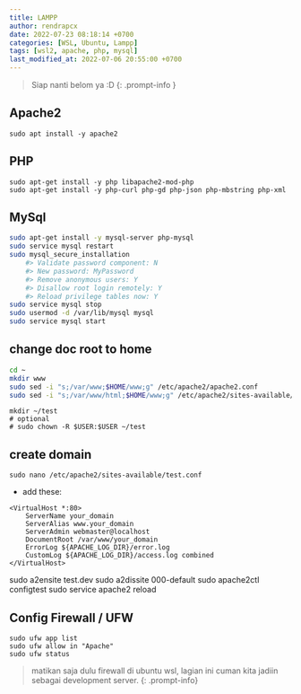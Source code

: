 ```yaml
---
title: LAMPP
author: rendrapcx
date: 2022-07-23 08:18:14 +0700
categories: [WSL, Ubuntu, Lampp]
tags: [wsl2, apache, php, mysql]
last_modified_at: 2022-07-06 20:55:00 +0700
---
```


> Siap nanti belom ya :D
{: .prompt-info }

## Apache2
```
sudo apt install -y apache2
```

## PHP
```
sudo apt-get install -y php libapache2-mod-php
sudo apt-get install -y php-curl php-gd php-json php-mbstring php-xml
```

## MySql
```bash
sudo apt-get install -y mysql-server php-mysql
sudo service mysql restart
sudo mysql_secure_installation
    #> Validate password component: N
    #> New password: MyPassword
    #> Remove anonymous users: Y
    #> Disallow root login remotely: Y
    #> Reload privilege tables now: Y
sudo service mysql stop
sudo usermod -d /var/lib/mysql mysql
sudo service mysql start
```

## change doc root to home
```bash
cd ~
mkdir www
sudo sed -i "s;/var/www;$HOME/www;g" /etc/apache2/apache2.conf
sudo sed -i "s;/var/www/html;$HOME/www;g" /etc/apache2/sites-available/000-default.conf
```

```
mkdir ~/test
# optional
# sudo chown -R $USER:$USER ~/test
```

## create domain
```
sudo nano /etc/apache2/sites-available/test.conf
```
- add these:
```
<VirtualHost *:80>
    ServerName your_domain
    ServerAlias www.your_domain
    ServerAdmin webmaster@localhost
    DocumentRoot /var/www/your_domain
    ErrorLog ${APACHE_LOG_DIR}/error.log
    CustomLog ${APACHE_LOG_DIR}/access.log combined
</VirtualHost>
```
sudo a2ensite test.dev
sudo a2dissite 000-default
sudo apache2ctl configtest
sudo service apache2 reload

## Config Firewall / UFW
```
sudo ufw app list
sudo ufw allow in "Apache"
sudo ufw status
```
> matikan saja dulu firewall di ubuntu wsl, lagian ini cuman kita jadiin sebagai development server.
> {: .prompt-info}
